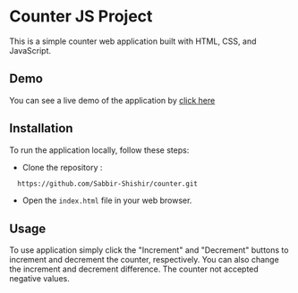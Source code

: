 # Counter JS Project

This is a simple counter web application built with HTML, CSS, and JavaScript.

## Demo

You can see a live demo of the application by [click here](https://counter-e7dfe3.netlify.app/)

## Installation

To run the application locally, follow these steps:

- Clone the repository :
```bash
  https://github.com/Sabbir-Shishir/counter.git
```

- Open the `index.html` file in your web browser.

## Usage

To use application simply click the "Increment" and "Decrement" buttons to increment and decrement the counter, respectively. You can also change the increment and decrement difference. The counter not accepted negative values.
